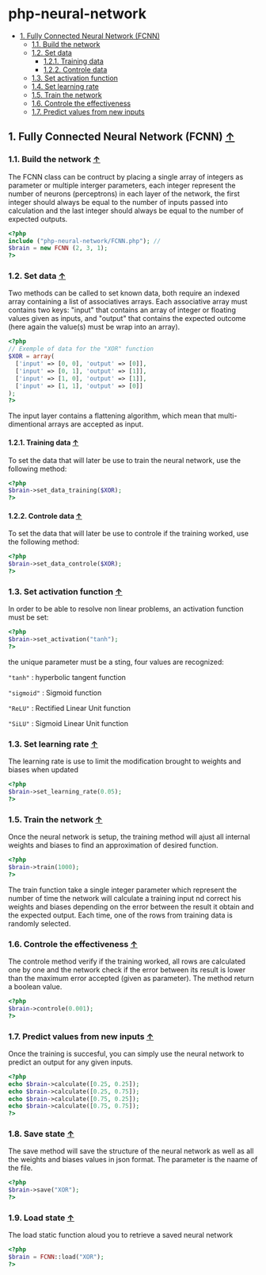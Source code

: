 # php-neural-network

<a name="index_block"></a>

* [1. Fully Connected Neural Network (FCNN)](#block1)
    * [1.1. Build the network](#block1.1)
    * [1.2. Set data](#block1.2)
        * [1.2.1. Training data](#block1.2.1)
        * [1.2.2. Controle data](#block1.2.2)
    * [1.3. Set activation function](#block1.3)
    * [1.4. Set learning rate](#block1.4)
    * [1.5. Train the network](#block1.5)
    * [1.6. Controle the effectiveness](#block1.6)
    * [1.7. Predict values from new inputs](#block1.7)


<a name="block1"></a>
## 1. Fully Connected Neural Network (FCNN) [↑](#index_block)



<a name="block1.1"></a>
### 1.1. Build the network [↑](#index_block)

The FCNN class can be contruct by placing a single array of integers as parameter or multiple interger parameters, each integer represent the number of neurons (perceptrons) in each layer of the network, the first integer should always be equal to the number of inputs passed into calculation and the last integer should always be equal to the number of expected outputs.

```php
<?php
include ("php-neural-network/FCNN.php"); //
$brain = new FCNN (2, 3, 1);
?>
```

<a name="block1.2"></a>
### 1.2. Set data [↑](#index_block)

Two methods can be called to set known data, both require an indexed array containing a list of associatives arrays. Each associative array must contains two keys: "input" that contains an array of integer or floating values given as inputs, and "output" that contains the expected outcome (here again the value(s) must be wrap into an array).
```php
<?php
// Exemple of data for the "XOR" function
$XOR = array(
  ['input' => [0, 0], 'output' => [0]],
  ['input' => [0, 1], 'output' => [1]],
  ['input' => [1, 0], 'output' => [1]],
  ['input' => [1, 1], 'output' => [0]]
);
?>
```
The input layer contains a flattening algorithm, which mean that multi-dimentional arrays are accepted as input.

<a name="block1.2.1"></a>
#### 1.2.1. Training data [↑](#index_block)

To set the data that will later be use to train the neural network, use the following method:

```php
<?php
$brain->set_data_training($XOR);
?>
```

<a name="block1.2.2"></a>
#### 1.2.2. Controle data [↑](#index_block)

To set the data that will later be use to controle if the training worked, use the following method:

```php
<?php
$brain->set_data_controle($XOR);
?>
```

<a name="block1.3"></a>
### 1.3. Set activation function [↑](#index_block)

In order to be able to resolve non linear problems, an activation function must be set:

```php
<?php
$brain->set_activation("tanh");
?>
```

the unique parameter must be a sting, four values are recognized:

```"tanh"``` : hyperbolic tangent function

```"sigmoid"``` : Sigmoid function

```"ReLU"``` : Rectified Linear Unit function

```"SiLU"``` : Sigmoid Linear Unit function


<a name="block1.4"></a>
### 1.3. Set learning rate [↑](#index_block)

The learning rate is use to limit the modification brought to weights and biases when updated

```php
<?php
$brain->set_learning_rate(0.05);
?>
```

<a name="block1.5"></a>
### 1.5. Train the network [↑](#index_block)

Once the neural network is setup, the training method will ajust all internal weights and biases to find an approximation of desired function.

```php
<?php
$brain->train(1000);
?>
```

The train function take a single integer parameter which represent the number of time the network will calculate a training input nd correct his weights and biases depending on the error between the result it obtain and the expected output. Each time, one of the rows from training data is randomly selected.

<a name="block1.6"></a>
### 1.6. Controle the effectiveness [↑](#index_block)

The controle method verify if the training worked, all rows are calculated one by one and the network check if the error between its result is lower than the maximum error accepted (given as parameter). The method return a boolean value.

```php
<?php
$brain->controle(0.001);
?>
```

<a name="block1.7"></a>
### 1.7. Predict values from new inputs [↑](#index_block)

Once the training is succesful, you can simply use the neural network to predict an output for any given inputs.

```php
<?php
echo $brain->calculate([0.25, 0.25]);
echo $brain->calculate([0.25, 0.75]);
echo $brain->calculate([0.75, 0.25]);
echo $brain->calculate([0.75, 0.75]);
?>
```

<a name="block1.8"></a>
### 1.8. Save state [↑](#index_block)

The save method will save the structure of the neural network as well as all the weights and biases values in json format. The parameter is the naame of the file.

```php
<?php
$brain->save("XOR");
?>
```

<a name="block1.9"></a>
### 1.9. Load state [↑](#index_block)

The load static function aloud you to retrieve a saved neural network

```php
<?php
$brain = FCNN::load("XOR");
?>
```











